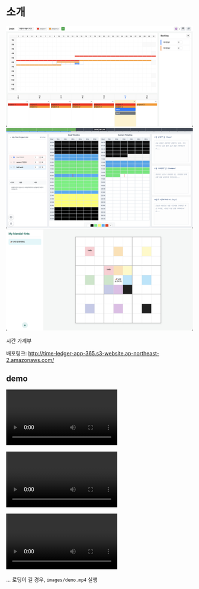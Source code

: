 # 소개

![](./images/main_page.png)
![](./images/ver3.png)
![](./images/mandalart.png)

시간 가계부

배포링크: http://time-ledger-app-365.s3-website.ap-northeast-2.amazonaws.com/

## demo
![loading... video...](./images/demo.mp4)

![loading... main demo...](./images/main_demo.mp4)

![loading... daily demo...](./images/daily_demo.mp4)


... 로딩이 길 경우, `images/demo.mp4` 실행
